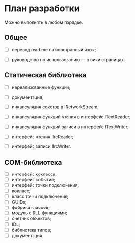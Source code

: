 ﻿# План разработки

Можно выполнять в любом порядке.


## Общее

* [ ] перевод read.me на иностранный язык;
* [ ] руководство по использованию — в вики‐страницах.


## Статическая библиотека

* [ ] нереализованные функции;
* [ ] документация;
* [ ] инкапсуляция сокетов в INetworkStream;
* [ ] инкапсуляция функций чтения в интерфейс ITextReader;
* [ ] инкапсуляция функций записи в интерфейс ITextWriter;
* [ ] интерфейс чтения IIrcReader;
* [ ] интерфейс записи IIrcWriter.


## COM‐библиотека

* [ ] интерфейс кокласса;
* [ ] интерфейс событий;
* [ ] интерфейс точки подключения;
* [ ] кокласс;
* [ ] класс точки подключения;
* [ ] GUIDs;
* [ ] фабрика классов;
* [ ] модуль с DLL‐функциями;
* [ ] счётчик объектов;
* [ ] IDL;
* [ ] библиотека типов;
* [ ] документация.
